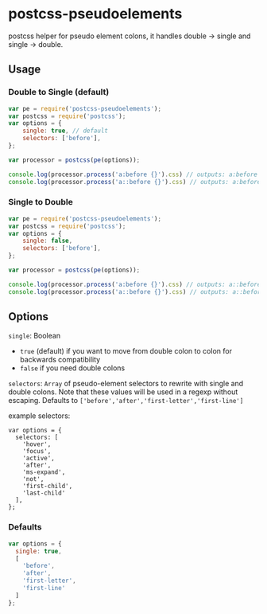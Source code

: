 # postcss-pseudoelements

postcss helper for pseudo element colons, it handles double -> single and single -> double.

## Usage

### Double to Single (default)
```javascript
var pe = require('postcss-pseudoelements');
var postcss = require('postcss');
var options = {
	single: true, // default
	selectors: ['before'],
};

var processor = postcss(pe(options));

console.log(processor.process('a:before {}').css) // outputs: a:before {}
console.log(processor.process('a::before {}').css) // outputs: a:before {}
```

### Single to Double

```javascript
var pe = require('postcss-pseudoelements');
var postcss = require('postcss');
var options = {
	single: false,
	selectors: ['before'],
};

var processor = postcss(pe(options));

console.log(processor.process('a:before {}').css) // outputs: a::before {}
console.log(processor.process('a::before {}').css) // outputs: a::before {}
```

## Options

`single`: Boolean
* `true` (default) if you want to move from double colon to colon for backwards compatibility
* `false` if you need double colons

`selectors`: `Array` of pseudo-element selectors to rewrite with single and double colons. Note that these values will be used in a regexp without escaping. Defaults to `['before','after','first-letter','first-line']`

example selectors:
```
var options = {
  selectors: [
    'hover',
    'focus',
    'active',
    'after',
    'ms-expand',
    'not',
    'first-child',
    'last-child'
  ],
};
```

### Defaults
```javascript
var options = {
  single: true,
  [
    'before',
    'after',
    'first-letter',
    'first-line'
  ]
};
```
